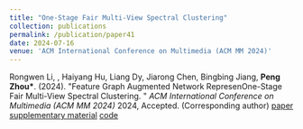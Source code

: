 ```yaml
---
title: "One-Stage Fair Multi-View Spectral Clustering"
collection: publications
permalink: /publication/paper41
date: 2024-07-16
venue: 'ACM International Conference on Multimedia (ACM MM 2024)'
---
```


Rongwen Li, , Haiyang Hu, Liang Dy, Jiarong Chen, Bingbing Jiang, **Peng Zhou\***. (2024). &quot;Feature Graph Augmented Network RepresenOne-Stage Fair Multi-View Spectral Clustering. &quot; <i>ACM International Conference on Multimedia (ACM MM 2024)</i> 2024, Accepted.  (Corresponding author) [paper](http://Doctor-Nobody.github.io/papers/MM2024.pdf)  [supplementary material](http://Doctor-Nobody.github.io/papers/appendix-MM2024.pdf) [code](http://Doctor-Nobody.github.io/codes/FMSC.zip)